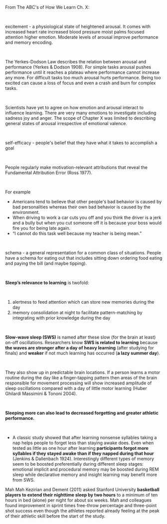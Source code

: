 <p><span style=font-weight: 400;>From The ABC's of How We Learn Ch. X:</span></p>  <p> </p>  <p><span style=font-weight: 400;>excitement</span><span style=font-weight: 400;> - a physiological state of heightened arousal. It comes with increased heart rate increased blood pressure moist palms focused attention higher emotion. Moderate levels of arousal improve performance and memory encoding.</span></p>  <p> </p>  <p><span style=font-weight: 400;>The </span><span style=font-weight: 400;>Yerkes-Dodson Law</span><span style=font-weight: 400;> describes the relation between arousal and performance (Yerkes &amp; Dodson 1908). For simple tasks arousal pushes performance until it reaches a plateau where performance cannot increase any more. For difficult tasks too much arousal hurts performance. Being too excited can cause a loss of focus and even a crash and burn for complex tasks.</span></p>  <p> </p>  <p><span style=font-weight: 400;>Scientists have yet to agree on how emotion and arousal interact to influence learning. There are very many emotions to investigate including sadness joy and anger. The scope of Chapter X was limited to describing general states of arousal irrespective of emotional valence.</span></p>  <p> </p>  <p><span style=font-weight: 400;>self-efficacy</span><span style=font-weight: 400;> - people's belief that they have what it takes to accomplish a goal</span></p>  <p><span style=font-weight: 400;> </span></p>  <p><span style=font-weight: 400;>People regularly make motivation-relevant attributions that reveal the </span><span style=font-weight: 400;>Fundamental Attribution Error</span><span style=font-weight: 400;> (Ross 1977).</span></p>  <p> </p>  <p><span style=font-weight: 400;>For example</span></p>  <ul>  <li style=font-weight: 400;><span style=font-weight: 400;>Americans tend to believe that other people's bad behavior is caused by bad personalities whereas their own bad behavior is caused by the environment.</span></li>  <li style=font-weight: 400;><span style=font-weight: 400;>When driving to work a car cuts you off and you think the driver is a jerk and a bully but when you cut someone off it is because your boss would fire you for being late again.</span></li>  <li style=font-weight: 400;><span style=font-weight: 400;>“I cannot do this task well because my teacher is being mean.”</span></li>  </ul>  <p> </p>  <p><span style=font-weight: 400;>schema</span><span style=font-weight: 400;> - a general representation for a common class of situations. People have a schema for eating out that includes sitting down ordering food eating and paying the bill (and maybe tipping).</span></p>  <p><span style=font-weight: 400;> </span></p>  <p><strong>Sleep’s relevance to learning</strong><span style=font-weight: 400;> is twofold:</span></p>  <p> </p>  <ol>  <li style=font-weight: 400;><span style=font-weight: 400;>alertness to feed attention which can store new memories during the day</span></li>  <li style=font-weight: 400;><span style=font-weight: 400;>memory consolidation at night to facilitate pattern-matching by integrating with prior knowledge during the day </span></li>  </ol>  <p> </p>  <p><span style=font-weight: 400;></span><strong>Slow-wave sleep (SWS)</strong><span style=font-weight: 400;> is named after these slow (for the brain at least) on-off oscillations. Researchers know </span><strong>SWS is related to learning</strong><span style=font-weight: 400;> because </span><strong>the waves are stronger after a day of heavy learning</strong><span style=font-weight: 400;> (after studying for finals) and </span><strong>weaker</strong><span style=font-weight: 400;> if not much learning has occurred (</span><strong>a lazy summer day</strong><span style=font-weight: 400;>).</span></p>  <p> </p>  <p><span style=font-weight: 400;>They also show up in predictable brain locations. If a person learns a motor routine during the day like a finger-tapping pattern then areas of the brain responsible for movement processing will show increased amplitude of sleep oscillations compared with a day of little motor learning (Huber Ghilardi Massimini &amp; Tononi 2004).</span></p>  <p> </p>  <p><strong>Sleeping more can also lead to decreased forgetting and greater athletic performance.</strong></p>  <p> </p>  <ul>  <li style=font-weight: 400;> <span style=font-weight: 400;>A classic study showed that after learning nonsense syllables taking a nap helps people to forget less than staying awake does. Even when tested as little as one hour after learning </span><strong>participants forgot more syllables if they stayed awake than if they napped during that hour</strong><span style=font-weight: 400;> (Jenkins &amp; Dallenbach 1924). Interestingly different types of memory seem to be boosted preferentially during different sleep stages: emotional implicit and procedural memory may be boosted during REM sleep while declarative memory and insight learning may benefit more from SWS.</span> </li>  </ul>  <p><span style=font-weight: 400;>Mah Mah Kezirian and Dement (2011) asked Stanford University </span><strong>basketball players to extend their nighttime sleep by two hours</strong><span style=font-weight: 400;> to a minimum of ten hours in bed (alone) per night for about six weeks. Mah and colleagues found improvement in sprint times free-throw percentage and three-point shot success even though the athletes reported already feeling at the peak of their athletic skill before the start of the study.</span></p>